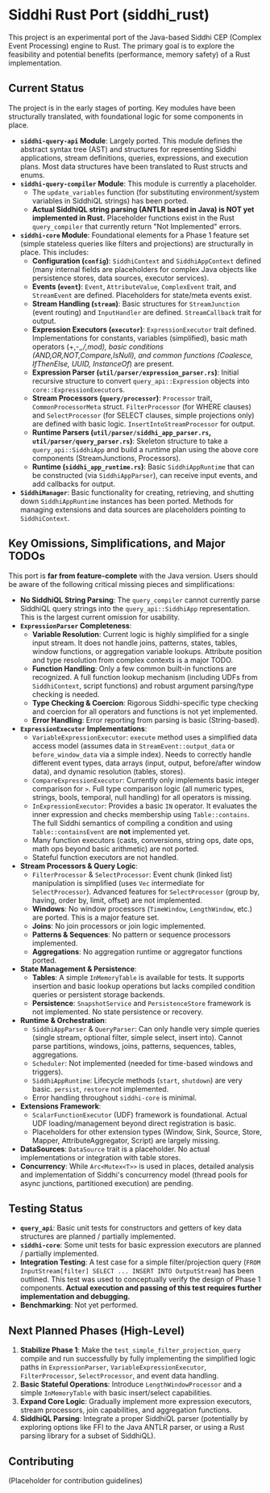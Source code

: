 # Siddhi Rust Port (siddhi_rust)

This project is an experimental port of the Java-based Siddhi CEP (Complex Event Processing) engine to Rust. The primary goal is to explore the feasibility and potential benefits (performance, memory safety) of a Rust implementation.

## Current Status

The project is in the early stages of porting. Key modules have been structurally translated, with foundational logic for some components in place.

*   **`siddhi-query-api` Module**: Largely ported. This module defines the abstract syntax tree (AST) and structures for representing Siddhi applications, stream definitions, queries, expressions, and execution plans. Most data structures have been translated to Rust structs and enums.
*   **`siddhi-query-compiler` Module**: This module is currently a placeholder.
    *   The `update_variables` function (for substituting environment/system variables in SiddhiQL strings) has been ported.
    *   **Actual SiddhiQL string parsing (ANTLR based in Java) is NOT yet implemented in Rust.** Placeholder functions exist in the Rust `query_compiler` that currently return "Not Implemented" errors.
*   **`siddhi-core` Module**: Foundational elements for a Phase 1 feature set (simple stateless queries like filters and projections) are structurally in place. This includes:
    *   **Configuration (`config`)**: `SiddhiContext` and `SiddhiAppContext` defined (many internal fields are placeholders for complex Java objects like persistence stores, data sources, executor services).
    *   **Events (`event`)**: `Event`, `AttributeValue`, `ComplexEvent` trait, and `StreamEvent` are defined. Placeholders for state/meta events exist.
    *   **Stream Handling (`stream`)**: Basic structures for `StreamJunction` (event routing) and `InputHandler` are defined. `StreamCallback` trait for output.
    *   **Expression Executors (`executor`)**: `ExpressionExecutor` trait defined. Implementations for constants, variables (simplified), basic math operators (+,-,*,/,mod), basic conditions (AND,OR,NOT,Compare,IsNull), and common functions (Coalesce, IfThenElse, UUID, InstanceOf*) are present.
    *   **Expression Parser (`util/parser/expression_parser.rs`)**: Initial recursive structure to convert `query_api::Expression` objects into `core::ExpressionExecutor`s.
    *   **Stream Processors (`query/processor`)**: `Processor` trait, `CommonProcessorMeta` struct. `FilterProcessor` (for WHERE clauses) and `SelectProcessor` (for SELECT clauses, simple projections only) are defined with basic logic. `InsertIntoStreamProcessor` for output.
    *   **Runtime Parsers (`util/parser/siddhi_app_parser.rs`, `util/parser/query_parser.rs`)**: Skeleton structure to take a `query_api::SiddhiApp` and build a runtime plan using the above core components (StreamJunctions, Processors).
    *   **Runtime (`siddhi_app_runtime.rs`)**: Basic `SiddhiAppRuntime` that can be constructed (via `SiddhiAppParser`), can receive input events, and add callbacks for output.
*   **`SiddhiManager`**: Basic functionality for creating, retrieving, and shutting down `SiddhiAppRuntime` instances has been ported. Methods for managing extensions and data sources are placeholders pointing to `SiddhiContext`.

## Key Omissions, Simplifications, and Major TODOs

This port is **far from feature-complete** with the Java version. Users should be aware of the following critical missing pieces and simplifications:

*   **No SiddhiQL String Parsing**: The `query_compiler` cannot currently parse SiddhiQL query strings into the `query_api::SiddhiApp` representation. This is the largest current omission for usability.
*   **`ExpressionParser` Completeness**:
    *   **Variable Resolution**: Current logic is highly simplified for a single input stream. It does not handle joins, patterns, states, tables, window functions, or aggregation variable lookups. Attribute position and type resolution from complex contexts is a major TODO.
    *   **Function Handling**: Only a few common built-in functions are recognized. A full function lookup mechanism (including UDFs from `SiddhiContext`, script functions) and robust argument parsing/type checking is needed.
    *   **Type Checking & Coercion**: Rigorous Siddhi-specific type checking and coercion for all operators and functions is not yet implemented.
    *   **Error Handling**: Error reporting from parsing is basic (String-based).
*   **`ExpressionExecutor` Implementations**:
    *   `VariableExpressionExecutor`: `execute` method uses a simplified data access model (assumes data in `StreamEvent::output_data` or `before_window_data` via a simple index). Needs to correctly handle different event types, data arrays (input, output, before/after window data), and dynamic resolution (tables, stores).
    *   `CompareExpressionExecutor`: Currently only implements basic integer comparison for `>`. Full type comparison logic (all numeric types, strings, bools, temporal, null handling) for all operators is missing.
    *   `InExpressionExecutor`: Provides a basic `IN` operator. It evaluates the inner
        expression and checks membership using `Table::contains`. The full
        Siddhi semantics of compiling a condition and using
        `Table::containsEvent` are **not** implemented yet.
    *   Many function executors (casts, conversions, string ops, date ops, math ops beyond basic arithmetic) are not ported.
    *   Stateful function executors are not handled.
*   **Stream Processors & Query Logic**:
    *   `FilterProcessor` & `SelectProcessor`: Event chunk (linked list) manipulation is simplified (uses `Vec` intermediate for `SelectProcessor`). Advanced features for `SelectProcessor` (group by, having, order by, limit, offset) are not implemented.
    *   **Windows**: No window processors (`TimeWindow`, `LengthWindow`, etc.) are ported. This is a major feature set.
    *   **Joins**: No join processors or join logic implemented.
    *   **Patterns & Sequences**: No pattern or sequence processors implemented.
    *   **Aggregations**: No aggregation runtime or aggregator functions ported.
*   **State Management & Persistence**:
    *   **Tables**: A simple `InMemoryTable` is available for tests. It supports
        insertion and basic lookup operations but lacks compiled condition queries or
        persistent storage backends.
    *   **Persistence**: `SnapshotService` and `PersistenceStore` framework is not implemented. No state persistence or recovery.
*   **Runtime & Orchestration**:
    *   `SiddhiAppParser` & `QueryParser`: Can only handle very simple queries (single stream, optional filter, simple select, insert into). Cannot parse partitions, windows, joins, patterns, sequences, tables, aggregations.
    *   `Scheduler`: Not implemented (needed for time-based windows and triggers).
    *   `SiddhiAppRuntime`: Lifecycle methods (`start`, `shutdown`) are very basic. `persist`, `restore` not implemented.
    *   Error handling throughout `siddhi-core` is minimal.
*   **Extensions Framework**:
    *   `ScalarFunctionExecutor` (UDF) framework is foundational. Actual UDF loading/management beyond direct registration is basic.
    *   Placeholders for other extension types (Window, Sink, Source, Store, Mapper, AttributeAggregator, Script) are largely missing.
*   **DataSources**: `DataSource` trait is a placeholder. No actual implementations or integration with table stores.
*   **Concurrency**: While `Arc<Mutex<T>>` is used in places, detailed analysis and implementation of Siddhi's concurrency model (thread pools for async junctions, partitioned execution) are pending.

## Testing Status

*   **`query_api`**: Basic unit tests for constructors and getters of key data structures are planned / partially implemented.
*   **`siddhi-core`**: Some unit tests for basic expression executors are planned / partially implemented.
*   **Integration Testing**: A test case for a simple filter/projection query (`FROM InputStream[filter] SELECT ... INSERT INTO OutputStream`) has been outlined. This test was used to conceptually verify the design of Phase 1 components. **Actual execution and passing of this test requires further implementation and debugging.**
*   **Benchmarking**: Not yet performed.

## Next Planned Phases (High-Level)

1.  **Stabilize Phase 1**: Make the `test_simple_filter_projection_query` compile and run successfully by fully implementing the simplified logic paths in `ExpressionParser`, `VariableExpressionExecutor`, `FilterProcessor`, `SelectProcessor`, and event data handling.
2.  **Basic Stateful Operations**: Introduce `LengthWindowProcessor` and a simple `InMemoryTable` with basic insert/select capabilities.
3.  **Expand Core Logic**: Gradually implement more expression executors, stream processors, join capabilities, and aggregation functions.
4.  **SiddhiQL Parsing**: Integrate a proper SiddhiQL parser (potentially by exploring options like FFI to the Java ANTLR parser, or using a Rust parsing library for a subset of SiddhiQL).

## Contributing
(Placeholder for contribution guidelines)
